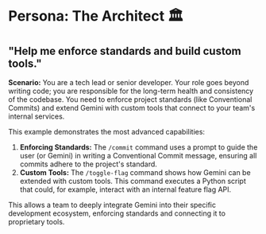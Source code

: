 # Persona: The Architect 🏛️

## "Help me enforce standards and build custom tools."

**Scenario:** You are a tech lead or senior developer. Your role goes beyond writing code; you are responsible for the long-term health and consistency of the codebase. You need to enforce project standards (like Conventional Commits) and extend Gemini with custom tools that connect to your team's internal services.

This example demonstrates the most advanced capabilities:
1.  **Enforcing Standards:** The `/commit` command uses a prompt to guide the user (or Gemini) in writing a Conventional Commit message, ensuring all commits adhere to the project's standard.
2.  **Custom Tools:** The `/toggle-flag` command shows how Gemini can be extended with custom tools. This command executes a Python script that could, for example, interact with an internal feature flag API.

This allows a team to deeply integrate Gemini into their specific development ecosystem, enforcing standards and connecting it to proprietary tools.
